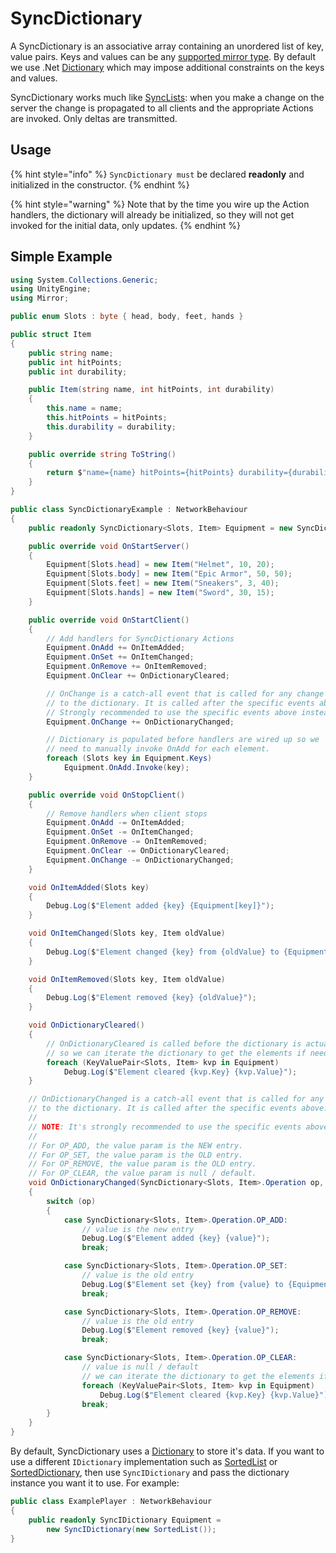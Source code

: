 # SyncDictionary

A SyncDictionary is an associative array containing an unordered list of key, value pairs. Keys and values can be any [supported mirror type](../data-types.md). By default we use .Net [Dictionary](https://docs.microsoft.com/en-us/dotnet/api/system.collections.generic.dictionary-2?view=netcore-3.1) which may impose additional constraints on the keys and values.

SyncDictionary works much like [SyncLists](synclists.md): when you make a change on the server the change is propagated to all clients and the appropriate Actions are invoked. Only deltas are transmitted.

## Usage <a href="#usage" id="usage"></a>

{% hint style="info" %}
`SyncDictionary must` be declared **readonly** and initialized in the constructor.
{% endhint %}

{% hint style="warning" %}
Note that by the time you wire up the Action handlers, the dictionary will already be initialized, so they will not get invoked for the initial data, only updates.
{% endhint %}

## Simple Example <a href="#simple-example" id="simple-example"></a>

```csharp
using System.Collections.Generic;
using UnityEngine;
using Mirror;

public enum Slots : byte { head, body, feet, hands }

public struct Item
{
    public string name;
    public int hitPoints;
    public int durability;

    public Item(string name, int hitPoints, int durability)
    {
        this.name = name;
        this.hitPoints = hitPoints;
        this.durability = durability;
    }

    public override string ToString()
    {
        return $"name={name} hitPoints={hitPoints} durability={durability}";
    }
}

public class SyncDictionaryExample : NetworkBehaviour
{
    public readonly SyncDictionary<Slots, Item> Equipment = new SyncDictionary<Slots, Item>();

    public override void OnStartServer()
    {
        Equipment[Slots.head] = new Item("Helmet", 10, 20);
        Equipment[Slots.body] = new Item("Epic Armor", 50, 50);
        Equipment[Slots.feet] = new Item("Sneakers", 3, 40);
        Equipment[Slots.hands] = new Item("Sword", 30, 15);
    }

    public override void OnStartClient()
    {
        // Add handlers for SyncDictionary Actions
        Equipment.OnAdd += OnItemAdded;
        Equipment.OnSet += OnItemChanged;
        Equipment.OnRemove += OnItemRemoved;
        Equipment.OnClear += OnDictionaryCleared;

        // OnChange is a catch-all event that is called for any change
        // to the dictionary. It is called after the specific events above.
        // Strongly recommended to use the specific events above instead!
        Equipment.OnChange += OnDictionaryChanged;

        // Dictionary is populated before handlers are wired up so we
        // need to manually invoke OnAdd for each element.
        foreach (Slots key in Equipment.Keys)
            Equipment.OnAdd.Invoke(key);
    }

    public override void OnStopClient()
    {
        // Remove handlers when client stops
        Equipment.OnAdd -= OnItemAdded;
        Equipment.OnSet -= OnItemChanged;
        Equipment.OnRemove -= OnItemRemoved;
        Equipment.OnClear -= OnDictionaryCleared;
        Equipment.OnChange -= OnDictionaryChanged;
    }

    void OnItemAdded(Slots key)
    {
        Debug.Log($"Element added {key} {Equipment[key]}");
    }

    void OnItemChanged(Slots key, Item oldValue)
    {
        Debug.Log($"Element changed {key} from {oldValue} to {Equipment[key]}");
    }

    void OnItemRemoved(Slots key, Item oldValue)
    {
        Debug.Log($"Element removed {key} {oldValue}");
    }

    void OnDictionaryCleared()
    {
        // OnDictionaryCleared is called before the dictionary is actually cleared
        // so we can iterate the dictionary to get the elements if needed.
        foreach (KeyValuePair<Slots, Item> kvp in Equipment)
            Debug.Log($"Element cleared {kvp.Key} {kvp.Value}");
    }

    // OnDictionaryChanged is a catch-all event that is called for any change
    // to the dictionary. It is called after the specific events above.
    //
    // NOTE: It's strongly recommended to use the specific events above instead!
    //
    // For OP_ADD, the value param is the NEW entry.
    // For OP_SET, the value param is the OLD entry.
    // For OP_REMOVE, the value param is the OLD entry.
    // For OP_CLEAR, the value param is null / default.
    void OnDictionaryChanged(SyncDictionary<Slots, Item>.Operation op, Slots key, Item value)
    {
        switch (op)
        {
            case SyncDictionary<Slots, Item>.Operation.OP_ADD:
                // value is the new entry
                Debug.Log($"Element added {key} {value}");
                break;

            case SyncDictionary<Slots, Item>.Operation.OP_SET:
                // value is the old entry
                Debug.Log($"Element set {key} from {value} to {Equipment[key]}");
                break;

            case SyncDictionary<Slots, Item>.Operation.OP_REMOVE:
                // value is the old entry
                Debug.Log($"Element removed {key} {value}");
                break;

            case SyncDictionary<Slots, Item>.Operation.OP_CLEAR:
                // value is null / default
                // we can iterate the dictionary to get the elements if needed.
                foreach (KeyValuePair<Slots, Item> kvp in Equipment)
                    Debug.Log($"Element cleared {kvp.Key} {kvp.Value}");
                break;
        }
    }
}
```

By default, SyncDictionary uses a [Dictionary](https://docs.microsoft.com/en-us/dotnet/api/system.collections.generic.dictionary-2?view=netcore-3.1) to store it's data. If you want to use a different `IDictionary` implementation such as [SortedList](https://docs.microsoft.com/en-us/dotnet/api/system.collections.sortedlist?view=netcore-3.1) or [SortedDictionary](https://docs.microsoft.com/en-us/dotnet/api/system.collections.generic.sorteddictionary-2?view=netcore-3.1), then use `SyncIDictionary` and pass the dictionary instance you want it to use. For example:

```csharp
public class ExamplePlayer : NetworkBehaviour
{
    public readonly SyncIDictionary Equipment = 
        new SyncIDictionary(new SortedList());
}
```
